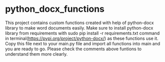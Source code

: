 # python_docx_functions
This project contains custom functions created with help of python-docx library to make word documents easily. Make sure to install python-docx library from requirements with sudo pip install -r requirements.txt command in terminal(https://pypi.org/project/python-docx/) as these functions use it. Copy this file next to your main.py file and import all functions into main and you are ready to go. Please check the comments above funtions to understand them more clearly.
